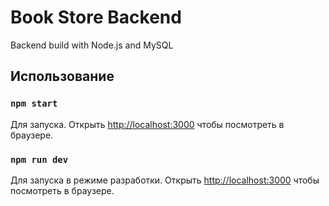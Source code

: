 # Book Store Backend
 Backend build with Node.js and MySQL

## Использование

### `npm start`
Для запуска.
Открыть [http://localhost:3000](http://localhost:3000) чтобы посмотреть в браузере.

### `npm run dev`
Для запуска в режиме разработки.
Открыть [http://localhost:3000](http://localhost:3000) чтобы посмотреть в браузере.

